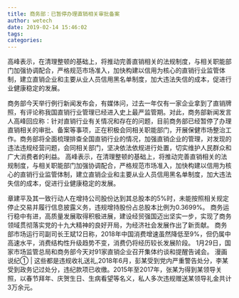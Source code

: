 ```yaml
---
title: 商务部：已暂停办理直销相关审批备案
author: wetech
date: 2019-02-14 15:46:02
tags: 
categories: 
---
```

高峰表示，在清理整顿的基础上，将推动完善直销相关的法规制度，与相关职能部门加强协调配合，严格规范市场准入，加快构建以信用为核心的直销行业监管体制，建立直销企业和主要从业人员信用黑名单制度，加大违法失信的成本，促进行业健康稳定的发展。
<!-- more -->
商务部今天举行例行新闻发布会，有媒体问，过去一年仅有一家企业拿到了直销牌照，有评论称我国直销行业管理已经进入史上最严监管期。对此，商务部新闻发言人高峰回应称：针对直销行业有关情况和存在的问题，目前商务部已经暂停了办理直销相关的审批、备案等事项，正在积极会同相关职能部门，开展保健市场整治工作。商务部将全面梳理排查全国直销行业的情况，加强直销企业的管理，对发现的违法违规经营问题，会同相关部门，坚决依法依规进行处置，切实维护人民群众和广大消费者的利益。
高峰表示，在清理整顿的基础上，将推动完善直销相关的法规制度，与相关职能部门加强协调配合，严格规范市场准入，加快构建以信用为核心的直销行业监管体制，建立直销企业和主要从业人员信用黑名单制度，加大违法失信的成本，促进行业健康稳定的发展。
 
 
章建平及其一致行动人在增持公司股份达到其总股本的5%时，未能按照相关规定停止交易并履行信息披露义务，违规增持股份占总股本比例为0.3699%。
商务运行稳中有进，高质量发展取得积极进展，建设经贸强国迈出坚实一步，实现了商务领域贯彻落实党的十九大精神的良好开局，为经济社会发展作出了新贡献。
商务部市场运行司副司长王斌12日称，2018年中国消费增速虽然降低至9%，但仍属中高速水平，消费结构性升级趋势不变，消费仍将经历较长发展阶段。
1月29日，国家市场监管总局和商务部今天对91家直销企业召开集体约谈和提醒告诫会。
漫画说纪① | 这些都是违规收礼送礼,2018年6月，彭某受到党内严重警告处分，李某受到政务记过处分，违纪款项已收缴。2015年至2017年，张某为得到某领导关照，以春节拜年、庆贺生日、生病看望等名义，私人多次违规赠送某领导礼金共计3万余元。
